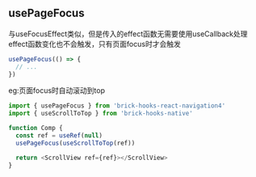 ## usePageFocus
与useFocusEffect类似，但是传入的effect函数无需要使用useCallback处理
effect函数变化也不会触发，只有页面focus时才会触发

```javascript
usePageFocus(() => {
  // ...
})
```

eg:页面focus时自动滚动到top
```javascript
import { usePageFocus } from 'brick-hooks-react-navigation4'
import { useScrollToTop } from 'brick-hooks-native'

function Comp {
  const ref = useRef(null)
  usePageFocus(useScrollToTop(ref))

  return <ScrollView ref={ref}></ScrollView>
}
```